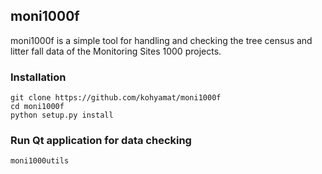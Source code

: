 moni1000f
----------

moni1000f is a simple tool for handling and checking the tree census and litter fall data of the Monitoring Sites 1000 projects.

### Installation

    git clone https://github.com/kohyamat/moni1000f
    cd moni1000f
    python setup.py install


### Run Qt application for data checking

    moni1000utils
